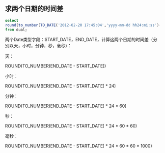 ## 求两个日期的时间差

```sql
select 
round(to_number(TO_DATE('2012-02-20 17:45:04','yyyy-mm-dd hh24:mi:ss')-TO_DATE('2012-02-19 08:34:04','yyyy-mm-dd hh24:mi:ss'))*1440) as Minite   
from dual; 
```

两个Date类型字段：START_DATE，END_DATE，计算这两个日期的时间差（分别以天，小时，分钟，秒，毫秒）：

天：

ROUND(TO_NUMBER(END_DATE - START_DATE))

小时：

ROUND(TO_NUMBER(END_DATE - START_DATE) * 24)

分钟：

ROUND(TO_NUMBER(END_DATE - START_DATE) * 24 * 60)

秒：

ROUND(TO_NUMBER(END_DATE - START_DATE) * 24 * 60 * 60)

毫秒：

ROUND(TO_NUMBER(END_DATE - START_DATE) * 24 * 60 * 60 * 1000)
